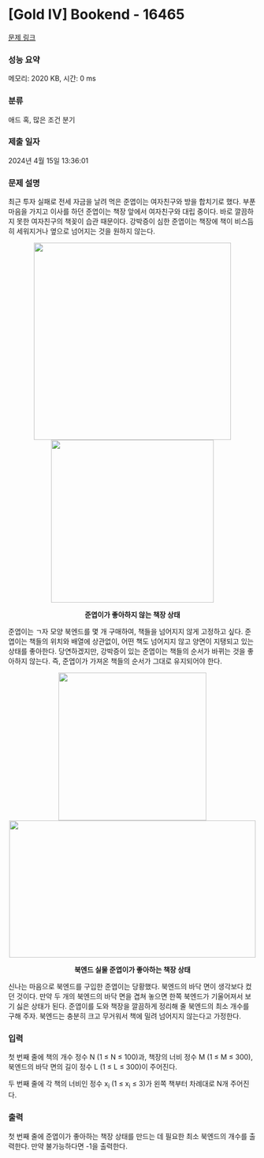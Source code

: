 # [Gold IV] Bookend - 16465 

[문제 링크](https://www.acmicpc.net/problem/16465) 

### 성능 요약

메모리: 2020 KB, 시간: 0 ms

### 분류

애드 혹, 많은 조건 분기

### 제출 일자

2024년 4월 15일 13:36:01

### 문제 설명

<p>최근 투자 실패로 전세 자금을 날려 먹은 준엽이는 여자친구와 방을 합치기로 했다. 부푼 마음을 가지고 이사를 하던 준엽이는 책장 앞에서 여자친구와 대립 중이다. 바로 깔끔하지 못한 여자친구의 책꽂이 습관 때문이다. 강박증이 심한 준엽이는 책장에 책이 비스듬히 세워지거나 옆으로 넘어지는 것을 원하지 않는다. </p>

<p style="text-align: center;"><img alt="" src="https://upload.acmicpc.net/97c60197-3d5a-498e-8db1-6f5c983ae608/-/preview/" style="width: 400px;">     <img alt="" src="https://upload.acmicpc.net/d3c95ff8-7cf1-4391-8fa8-896ee58eeb65/-/preview/" style="width: 330px;"></p>

<p style="text-align: center;"><strong>준엽이가 좋아하지 않는 책장 상태</strong></p>

<p>준엽이는 ㄱ자 모양 북엔드를 몇 개 구매하여, 책들을 넘어지지 않게 고정하고 싶다. 준엽이는 책들의 위치와 배열에 상관없이, 어떤 책도 넘어지지 않고 양면이 지탱되고 있는 상태를 좋아한다. 당연하겠지만, 강박증이 있는 준엽이는 책들의 순서가 바뀌는 것을 좋아하지 않는다. 즉, 준엽이가 가져온 책들의 순서가 그대로 유지되어야 한다.</p>

<p style="text-align: center;"><img alt="" src="https://upload.acmicpc.net/de823e11-f170-44bc-95bd-326d609c3fad/-/preview/" style="width: 300px;">                   <img alt="" src="https://upload.acmicpc.net/d440cb08-d836-43e5-8e80-115087068786/-/preview/" style="height: 278px; width: 500px;"></p>

<p style="text-align: center;"><strong>북엔드 실물                                                                             준엽이가 좋아하는 책장 상태 </strong></p>

<p> </p>

<p>신나는 마음으로 북엔드를 구입한 준엽이는 당황했다. 북엔드의 바닥 면이 생각보다 컸던 것이다. 만약 두 개의 북엔드의 바닥 면을 겹쳐 놓으면 한쪽 북엔드가 기울어져서 보기 싫은 상태가 된다. 준엽이를 도와 책장을 깔끔하게 정리해 줄 북엔드의 최소 개수를 구해 주자. 북엔드는 충분히 크고 무거워서 책에 밀려 넘어지지 않는다고 가정한다.</p>

### 입력 

 <p>첫 번째 줄에 책의 개수 정수 N (1 ≤ N ≤ 100)과, 책장의 너비 정수 M (1 ≤ M ≤ 300), 북엔드의 바닥 면의 길이 정수 L (1 ≤ L ≤ 300)이 주어진다.</p>

<p>두 번째 줄에 각 책의 너비인 정수 x<sub>i</sub> (1 ≤ x<sub>i</sub> ≤ 3)가 왼쪽 책부터 차례대로 N개 주어진다.</p>

### 출력 

 <p>첫 번째 줄에 준엽이가 좋아하는 책장 상태를 만드는 데 필요한 최소 북엔드의 개수를 출력한다. 만약 불가능하다면 -1을 출력한다. </p>

